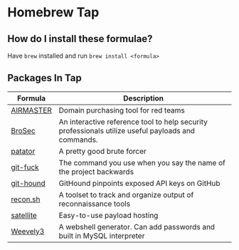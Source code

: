# Homebrew Tap

## How do I install these formulae?

Have `brew` installed and run `brew install <formula>`

## Packages In Tap

| Formula   | Description                                                            |
|-----------|------------------------------------------------------------------------|
| [AIRMASTER][airmaster] | Domain purchasing tool for red teams                      |
| [BroSec][brosec] | An interactive reference tool to help security professionals utilize useful payloads and commands. | 
| [patator][patator] | A pretty good brute forcer |
| [git-fuck][git-fuck] | The command you use when you say the name of the project backwards | 
| [git-hound][git-hound] | GitHound pinpoints exposed API keys on GitHub |
| [recon.sh][recon-sh] | A toolset to track and organize output of reconnaissance tools |
| [satellite] | Easy-to-use payload hosting |
| [Weevely3][weevely]  | A webshell generator. Can add passwords and built in MySQL interpreter |


[weevely]: https://github.com/epinna/weevely3
[airmaster]: https://github.com/t94j0/AIRMASTER
[patator]: https://github.com/lanjelot/patator
[brosec]: https://github.com/gabemarshall/Brosec
[git-fuck]: https://github.com/t94j0/git-fuck
[git-hound]: https://github.com/tillson/git-hound
[recon-sh]: https://github.com/jobertabma/recon.sh
[satellite]: https://github.com/t94j0/satellite
